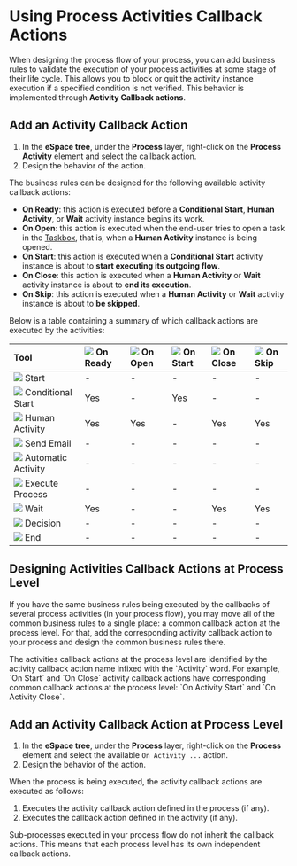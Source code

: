 # Using Process Activities Callback Actions

When designing the process flow of your process, you can add business rules to validate the execution of your process activities at some stage of their life cycle. This allows you to block or quit the activity instance execution if a specified condition is not verified. This behavior is implemented through **Activity Callback actions**.

## Add an Activity Callback Action

1. In the **eSpace tree**, under the **Process** layer, right-click on the **Process Activity** element and select the callback action.
2. Design the behavior of the action.

The business rules can be designed for the following available activity callback actions:

* **On Ready**: this action is executed before a **Conditional Start**, **Human Activity**, or **Wait** activity instance begins its work.
* **On Open**: this action is executed when the end-user tries to open a task in the [Taskbox](../intro.md#using-the-taskbox), that is, when a **Human Activity** instance is being opened.
* **On Start**: this action is executed when a **Conditional Start** activity instance is about to **start executing its outgoing flow**.
* **On Close**: this action is executed when a **Human Activity** or **Wait** activity instance is about to **end its execution**.
* **On Skip**: this action is executed when a **Human Activity** or **Wait** activity instance is about to **be skipped**.

Below is a table containing a summary of which callback actions are executed by the activities:

| Tool | ![](../../../../.gitbook/assets/action%20%281%29.png) On Ready | ![](../../../../.gitbook/assets/action.png) On Open | ![](../../../../.gitbook/assets/action%20%284%29.png) On Start | ![](../../../../.gitbook/assets/action%20%283%29.png) On Close | ![](../../../../.gitbook/assets/action%20%282%29.png) On Skip |
| :--- | :--- | :--- | :--- | :--- | :--- |
| ![](../../../../.gitbook/assets/start-process.png) Start | - | - | - | - | - |
| ![](../../../../.gitbook/assets/conditional-start.png) Conditional Start | Yes | - | Yes | - | - |
| ![](../../../../.gitbook/assets/human-activity.png) Human Activity | Yes | Yes | - | Yes | Yes |
| ![](../../../../.gitbook/assets/email-send.png) Send Email | - | - | - | - | - |
| ![](../../../../.gitbook/assets/automatic-activity.png) Automatic Activity | - | - | - | - | - |
| ![](../../../../.gitbook/assets/process.png) Execute Process | - | - | - | - | - |
| ![](../../../../.gitbook/assets/wait-activity.png) Wait | Yes | - | - | Yes | Yes |
| ![](../../../../.gitbook/assets/decision.png) Decision | - | - | - | - | - |
| ![](../../../../.gitbook/assets/end-process.png) End | - | - | - | - | - |

## Designing Activities Callback Actions at Process Level

If you have the same business rules being executed by the callbacks of several process activities \(in your process flow\), you may move all of the common business rules to a single place: a common callback action at the process level. For that, add the corresponding activity callback action to your process and design the common business rules there.

 The activities callback actions at the process level are identified by the activity callback action name infixed with the \`Activity\` word. For example, \`On Start\` and \`On Close\` activity callback actions have corresponding common callback actions at the process level: \`On Activity Start\` and \`On Activity Close\`.

## Add an Activity Callback Action at Process Level

1. In the **eSpace tree**, under the **Process** layer, right-click on the **Process** element and select the available `On Activity ...` action.
2. Design the behavior of the action.

When the process is being executed, the activity callback actions are executed as follows:

1. Executes the activity callback action defined in the process \(if any\).
2. Executes the callback action defined in the activity \(if any\).

 Sub-processes executed in your process flow do not inherit the callback actions. This means that each process level has its own independent callback actions.

